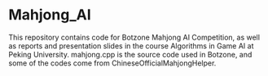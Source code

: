 # Mahjong_AI
This repository contains code for Botzone Mahjong AI Competition, as well as reports and presentation slides in the course Algorithms in Game AI at Peking University.
mahjong.cpp is the source code used in Botzone, and some of the codes come from ChineseOfficialMahjongHelper.
